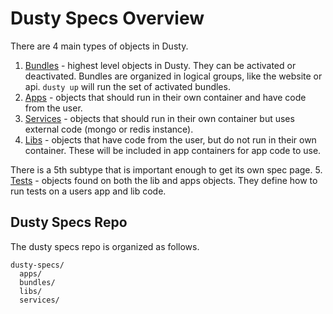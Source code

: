 # Dusty Specs Overview
There are 4 main types of objects in Dusty.
1. [Bundles](.bundle-specs) - highest level objects in Dusty.  They can be activated or deactivated.  Bundles are organized in logical groups, like the website or api. `dusty up` will run the set of activated bundles.
2. [Apps](./app-specs) - objects that should run in their own container and have code from the user.
3. [Services](./service-specs) - objects that should run in their own container but uses external code (mongo or redis instance).
4. [Libs](./lib-specs) - objects that have code from the user, but do not run in their own container. These will be included in app containers for app code to use.

There is a 5th subtype that is important enough to get its own spec page.
5. [Tests](./testing-specs) - objects found on both the lib and apps objects. They define how to run tests on a users app and lib code.

## Dusty Specs Repo
The dusty specs repo is organized as follows.
```
dusty-specs/
  apps/
  bundles/
  libs/
  services/
```
